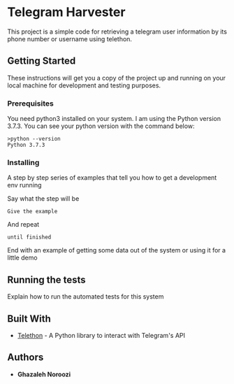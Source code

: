 # Telegram Harvester

This project is a simple code for retrieving a telegram user information by its phone number or username using telethon.

## Getting Started

These instructions will get you a copy of the project up and running on your local machine for development and testing purposes.

### Prerequisites

You need python3 installed on your system.
I am using the Python version 3.7.3. You can see your python version with the command below:
```
>python --version
Python 3.7.3
```

### Installing

A step by step series of examples that tell you how to get a development env running

Say what the step will be

```
Give the example
```

And repeat

```
until finished
```

End with an example of getting some data out of the system or using it for a little demo

## Running the tests

Explain how to run the automated tests for this system

## Built With

* [Telethon](https://github.com/LonamiWebs/Telethon) - A Python library to interact with Telegram's API 

## Authors

* **Ghazaleh Noroozi** 